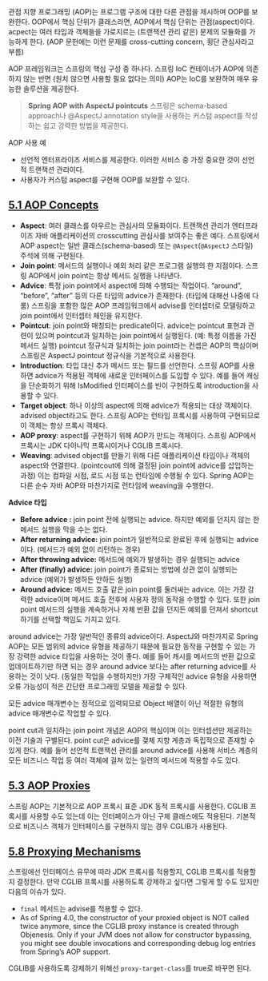 관점 지향 프로그래밍 (AOP)는 프로그램 구조에 대한 다른 관점을 제시하며 OOP를 보완한다. OOP에서 핵심 단위가 클래스라면, AOP에서 핵심 단위는 관점(aspect)이다. acpect는 여러 타입과 객체들을 가로지르는 (트랜잭션 관리 같은) 문제의 모듈화를 가능하게 한다. (AOP 문헌에는 이런 문제를 cross-cutting concern, 횡단 관심사라고 부름)

AOP 프레임워크는 스프링의 핵심 구성 중 하나다. 스프링 IoC 컨테이너가 AOP에 의존하지 않는 반면 (원치 않으면 사용할 필요 없다는 의미) AOP는 IoC를 보완하여 매우 유능한 솔루션을 제공한다.

> **Spring AOP with AspectJ pointcuts**
스프링은 schema-based approach나 @AspectJ annotation style을 사용하는 커스텀 aspect를 작성하는 쉽고 강력한 방법을 제공한다.
>

AOP 사용 예

- 선언적 엔터프라이즈 서비스를 제공한다. 이러한 서비스 중 가장 중요한 것이 선언적 트랜잭션 관리이다.
- 사용자가 커스텀 aspect를 구현해 OOP를 보완할 수 있다.

## [5.1 AOP Concepts](https://docs.spring.io/spring-framework/docs/current/reference/html/core.html#aop-introduction-defn)

- **Aspect**: 여러 클래스를 아우르는 관심사의 모듈화이다. 트랜잭션 관리가 엔터프라이즈 자바 애플리케이션의 crosscutting 관심사를 보여주는 좋은 예다. 스프링에서 AOP aspect는 일반 클래스(schema-based) 또는 `@Aspect`(`@AspectJ` 스타일) 주석에 의해 구현된다.
- **Join point**: 메서드의 실행이나 예외 처리 같은 프로그램 실행의 한 지점이다. 스프링 AOP에서 join point는 항상 메서드 실행을 나타낸다.
- **Advice**: 특정 join point에서 aspect에 의해 수행되는 작업이다. “around”, “before”, “after” 등의 다른 타입의 advice가 존재한다. (타입에 대해선 나중에 다룸) 스프링을 포함한 많은 AOP 프레임워크에서 advise를 인터셉터로 모델링하고 join point에서 인터셉터 체인을 유지한다.
- **Pointcut**: join point와 매칭되는 predicate이다. advice는 pointcut 표현과 관련이 있으며 pointcut과 일치하는 join point에서 실행된다. (예: 특정 이름을 가진 메서드 실행) pointcut 정규식과 일치하는 join point라는 컨셉은 AOP의 핵심이며 스프링은 AspectJ pointcut 정규식을 기본적으로 사용한다.
- **Introduction**: 타입 대신 추가 메서드 또는 필드를 선언한다. 스프링 AOP를 사용하면 advice가 적용된 객체에 새로운 인터페이스를 도입할 수 있다. 예를 들어 캐싱을 단순화하기 위해 IsModified 인터페이스를 빈이 구현하도록 introduction을 사용할 수 있다.
- **Target object**: 하나 이상의 aspect에 의해 advice가 적용되는 대상 객체이다. advised object라고도 한다. 스프링 AOP는 런타임 프록시를 사용하여 구현되므로 이 객체는 항상 프록시 객체다.
- **AOP proxy**: aspect를 구현하기 위해 AOP가 만드는 객체이다. 스프링 AOP에서 프록시는 JDK 다이나믹 프록시이거나 CGLIB 프록시다.
- **Weaving**: advised object를 만들기 위해 다른 애플리케이션 타입이나 객체의 aspect와 연결한다. (pointcout에 의해 결정된 join point에 advice를 삽입하는 과정) 이는 컴파일 시점, 로드 시점 또는 런타임에 수행될 수 있다. Spring AOP는 다른 순수 자바 AOP와 마찬가지로 런타임에 weaving을 수행한다.

**Advice 타입**

- **Before advice :** join point 전에 실행되는 advice. 하지만 예외를 던지지 않는 한 메서드 실행을 막을 수는 없다.
- **After returning advice:** join point가 일반적으로 완료된 후에 실행되는 advice이다. (메서드가 예외 없이 리턴하는 경우)
- **After throwing advice:** 메서드에 예외가 발생하는 경우 실행되는 advice
- **After (finally) advice:** join point가 종료되는 방법에 상관 없이 실행되는 advice (예외가 발생하든 안하든 실행)
- **Around advice:** 메서드 호출 같은 join point를 둘러싸는 advice. 이는 가장 강력한 advice이며 메서드 호출 전후에 사용자 정의 동작을 수행할 수 있다. 또한 join point 메서드의 실행을 계속하거나 자체 반환 값을 던지든 예외를 던져서 shortcut하기를 선택할 책임도 가지고 있다.

around advice는 가장 일반적인 종류의 advice이다. AspectJ와 마찬가지로 Spring AOP는 모든 범위의 advice 유형을 제공하기 때문에 필요한 동작을 구현할 수 있는 가장 강력한 advice 타입을 사용하는 것이 좋다. 예를 들어 캐시를 메서드의 반환 값으로 업데이트하기만 하면 되는 경우 around advice 보다는 after returning advice를 사용하는 것이 낫다. (동일한 작업을 수행하지만) 가장 구체적인 advice 유형을 사용하면 오류 가능성이 적은 간단한 프로그래밍 모델을 제공할 수 있다.

모든 advice 매개변수는 정적으로 입력되므로 Object 배열이 아닌 적절한 유형의 advice 매개변수로 작업할 수 있다.

point cut과 일치하는 join point 개념은 AOP의 핵심이며 이는 인터셉션만 제공하는 이전 기술과 구별된다. point cut은 advice를 갳체 지향 계층과 독립적으로 존재할 수 있게 한다. 예를 들어 선언적 트랜잭션 관리를 around advice를 사용해 서비스 계층의 모든 비즈니스 작업 등 여러 객체에 걸쳐 있는 일련의 메서드에 적용할 수도 있다.

## [5.3 AOP Proxies](https://docs.spring.io/spring-framework/docs/current/reference/html/core.html#aop-introduction-proxies)

스프링 AOP는 기본적으로 AOP 프록시 표준 JDK 동적 프록시를 사용한다. CGLIB 프록시를 사용할 수도 있는데 이는 인터페이스가 아닌 구체 클래스에도 적용된다. 기본적으로 비즈니스 객체가 인터페이스를 구현하지 않는 경우 CGLIB가 사용된다.

## [5.8 Proxying Mechanisms](https://docs.spring.io/spring-framework/docs/current/reference/html/core.html#aop-proxying)

스프링에선 인터페이스 유무에 따라 JDK 프록시를 적용할지, CGLIB 프록시를 적용할지 결정한다. 만약 CGLIB 프록시를 사용하도록 강제하고 싶다면 그렇게 할 수도 있지만 다음의 이슈가 있다.

- `final` 메서드는 advise를 적용할 수 없다.
- As of Spring 4.0, the constructor of your proxied object is NOT called twice anymore, since the CGLIB proxy instance is created through Objenesis. Only if your JVM does not allow for constructor bypassing, you might see double invocations and corresponding debug log entries from Spring’s AOP support.

CGLIB를 사용하도록 강제하기 위해선 `proxy-target-class`를 true로 바꾸면 된다.
